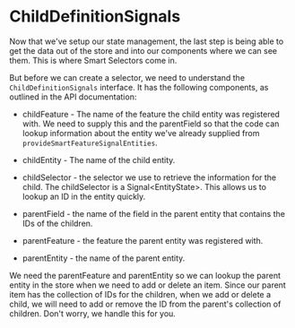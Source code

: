 # ChildDefinitionSignals

Now that we've setup our state management, the last step is being able to get the data out of the store and into our components where we can see them. This is where Smart Selectors come in.

But before we can create a selector, we need to understand the `ChildDefinitionSignals` interface. It has the following components, as outlined in the API documentation:

- childFeature - The name of the feature the child entity was registered with. We need to supply this and the parentField so that the code can lookup information about the entity we've already supplied from `provideSmartFeatureSignalEntities`.

- childEntity - The name of the child entity.

- childSelector - the selector we use to retrieve the information for the child. The childSelector is a Signal<EntityState<T>>. This allows us to lookup an ID in the entity quickly.

- parentField - the name of the field in the parent entity that contains the IDs of the children.

- parentFeature - the feature the parent entity was registered with.

- parentEntity - the name of the parent entity.

We need the parentFeature and parentEntity so we can lookup the parent entity in the store when we need to add or delete an item. Since our parent item has the collection of IDs for the children, when we add or delete a child, we will need to add or remove the ID from the parent's collection of children. Don't worry, we handle this for you.
